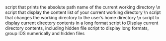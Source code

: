 script that prints the absolute path name of the current working directory \n
script that display the content list of your current working directory \n
script that changes the working directory to the user’s home directory \n
script to display current directory contents in a long format 
script to Display current directory contents, including hidden file
script to display long formats, group IDS numerically and hidden files
